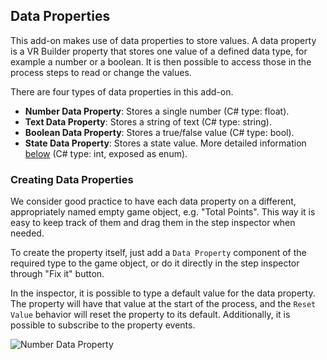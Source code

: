 ## Data Properties

This add-on makes use of data properties to store values. A data property is a VR Builder property that stores one value of a defined data type, for example a number or a boolean. It is then possible to access those in the process steps to read or change the values.

There are four types of data properties in this add-on.

- **Number Data Property**: Stores a single number (C# type: float).
- **Text Data Property**: Stores a string of text (C# type: string).
- **Boolean Data Property**: Stores a true/false value (C# type: bool).
- **State Data Property**: Stores a state value. More detailed information [below](state-data-properties.md) (C# type: int, exposed as enum).

### Creating Data Properties

We consider good practice to have each data property on a different, appropriately named empty game object, e.g. "Total Points". This way it is easy to keep track of them and drag them in the step inspector when needed.

To create the property itself, just add a `Data Property` component of the required type to the game object, or do it directly in the step inspector through "Fix it" button.

In the inspector, it is possible to type a default value for the data property. The property will have that value at the start of the process, and the `Reset Value` behavior will reset the property to its default. Additionally, it is possible to subscribe to the property events.

![Number Data Property](images/number-data-property.png)